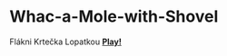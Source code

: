 # Whac-a-Mole-with-Shovel
Flákni Krtečka Lopatkou
<b>[Play!](https://philipburesh.github.io/Whac-a-Mole-with-Shovel/)</b>
